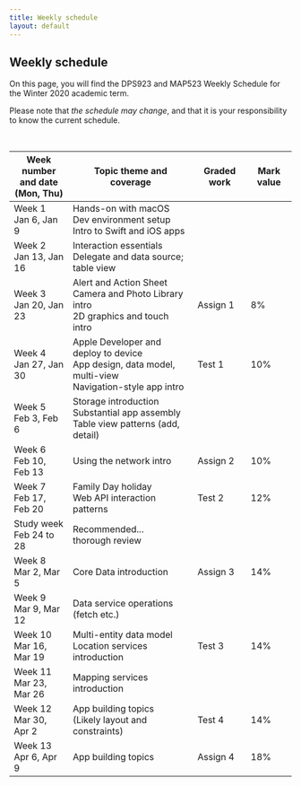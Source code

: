 ```yaml
---
title: Weekly schedule
layout: default
---
```


## Weekly schedule

On this page, you will find the DPS923 and MAP523 Weekly Schedule for the Winter 2020 academic term.

Please note that *the schedule may change*, and that it is your responsibility to know the current schedule.

<br>

Week number<br>and date<br>(Mon, Thu) | Topic theme and coverage | Graded work | Mark value
--- | --- | --- | ---
Week 1<br>Jan 6, Jan 9 | Hands-on with macOS<br>Dev environment setup<br>Intro to Swift and iOS apps | |
Week 2<br>Jan 13, Jan 16 | Interaction essentials<br>Delegate and data source; table view | |
Week 3<br>Jan 20, Jan 23 | Alert and Action Sheet<br>Camera and Photo Library intro<br>2D graphics and touch intro | Assign 1| 8%
Week 4<br>Jan 27, Jan 30 | Apple Developer and deploy to device<br>App design, data model, multi-view<br>Navigation-style app intro | Test 1 | 10%
Week 5<br>Feb 3, Feb 6 | Storage introduction<br>Substantial app assembly<br>Table view patterns (add, detail) | | 
Week 6<br>Feb 10, Feb 13 | Using the network intro | Assign 2 | 10%
Week 7<br>Feb 17, Feb 20 | Family Day holiday<br>Web API interaction patterns | Test 2 | 12%
Study week<br>Feb 24 to 28 | Recommended...<br>thorough review | |
Week 8<br>Mar 2, Mar 5 | Core Data introduction | Assign 3 | 14%
Week 9<br>Mar 9, Mar 12 | Data service operations (fetch etc.) | | 
Week 10<br>Mar 16, Mar 19 | Multi-entity data model<br>Location services introduction | Test 3 | 14%
Week 11<br>Mar 23, Mar 26 | Mapping services introduction | | 
Week 12<br>Mar 30, Apr 2 | App building topics<br>(Likely layout and constraints) | Test 4 | 14%
Week 13<br>Apr 6, Apr 9 | App building topics | Assign 4 | 18% | 

<br>
